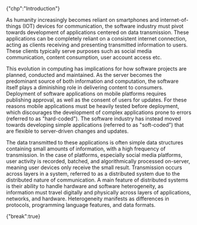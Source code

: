 {"chp":"Introduction"}

As humanity increasingly becomes reliant on smartphones and internet-of-things (IOT) devices for communication, the software industry must pivot towards development of applications centered on data transmission. These applications can be completely reliant on a consistent internet connection, acting as clients receiving and presenting transmitted information to users. These clients typically serve purposes such as social media communication, content consumption, user account access etc.

This evolution in computing has implications for how software projects are planned, conducted and maintained. As the server becomes the predominant source of both information and computation, the software itself plays a diminishing role in delivering content to consumers. Deployment of software applications on mobile platforms requires publishing approval, as well as the consent of users for updates. For these reasons mobile applications must be heavily tested before deployment, which discourages the development of complex applications prone to errors (referred to as "hard-coded"). The software industry has instead moved towards developing simple applications (referred to as "soft-coded") that are flexible to server-driven changes and updates.

The data transmitted to these applications is often simple data structures containing small amounts of information, with a high frequency of transmission. In the case of platforms, especially social media platforms, user activity is recorded, batched, and algorithmically processed on-server, meaning user devices only receive the small result. Transmission occurs across layers in a system, referred to as a distributed system due to the distributed nature of communication. A main feature of distributed systems is their ability to handle hardware and software heterogeneity, as information must travel digitally and physically across layers of applications, networks, and hardware. Heterogeneity manifests as differences in protocols, programming language features, and data formats.

{"break":true}